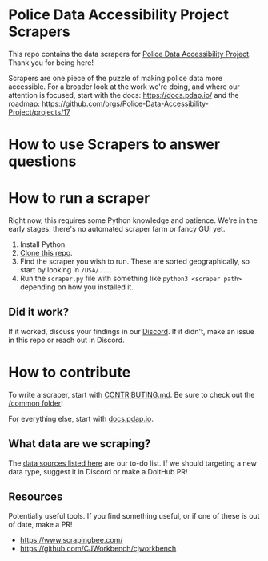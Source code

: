 # Police Data Accessibility Project Scrapers
This repo contains the data scrapers for [Police Data Accessibility Project](https://pdap.io). Thank you for being here!

Scrapers are one piece of the puzzle of making police data more accessible. For a broader look at the work we're doing, and where our attention is focused, start with the docs: https://docs.pdap.io/ and the roadmap: https://github.com/orgs/Police-Data-Accessibility-Project/projects/17

# How to use Scrapers to answer questions

# How to run a scraper
Right now, this requires some Python knowledge and patience. We're in the early stages: there's no automated scraper farm or fancy GUI yet.

1. Install Python.
2. [Clone this repo](https://docs.github.com/en/repositories/creating-and-managing-repositories/cloning-a-repository).
3. Find the scraper you wish to run. These are sorted geographically, so start by looking in `/USA/...`.
4. Run the `scraper.py` file with something like `python3 <scraper path>` depending on how you  installed it.

## Did it work?
If it worked, discuss your findings in our [Discord](https://discord.gg/wMqex8nKZJ). If it didn't, make an issue in this repo or reach out in Discord.

# How to contribute
To write a scraper, start with [CONTRIBUTING.md](https://github.com/Police-Data-Accessibility-Project/PDAP-Scrapers/blob/main/CONTRIBUTING.md). Be sure to check out the [/common folder](https://github.com/Police-Data-Accessibility-Project/PDAP-Scrapers/tree/main/common/)!

For everything else, start with [docs.pdap.io](https://docs.pdap.io/).

## What data are we scraping?
The [data sources listed here](https://www.dolthub.com/repositories/pdap/datasets/query/master?q=SELECT+*%0AFROM+%60datasets%60%0Awhere+status_id+%3D+1%0A%0A&active=Tables) are our to-do list. If we should targeting a new data type, suggest it in Discord or make a DoltHub PR!

## Resources
Potentially useful tools. If you find something useful, or if one of these is out of date, make a PR!
- https://www.scrapingbee.com/
- https://github.com/CJWorkbench/cjworkbench
